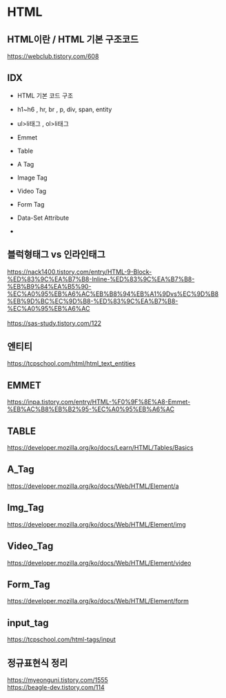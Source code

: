 # HTML
HTML이란 / HTML 기본 구조코드 
---
https://webclub.tistory.com/608

IDX
---
- HTML 기본 코드 구조
- h1~h6 , hr, br , p, div, span, entity
- ul>li태그 , ol>li태그
- Emmet 
- Table
- A Tag
- Image Tag
- Video Tag
- Form Tag
- Data-Set Attribute

- 

블럭형태그 vs 인라인태그
---
https://nack1400.tistory.com/entry/HTML-9-Block-%ED%83%9C%EA%B7%B8-Inline-%ED%83%9C%EA%B7%B8-%EB%B9%84%EA%B5%90-%EC%A0%95%EB%A6%AC%EB%B8%94%EB%A1%9Dvs%EC%9D%B8%EB%9D%BC%EC%9D%B8-%ED%83%9C%EA%B7%B8-%EC%A0%95%EB%A6%AC <br><br>
https://sas-study.tistory.com/122



엔티티
---
https://tcpschool.com/html/html_text_entities

EMMET 
---
https://inpa.tistory.com/entry/HTML-%F0%9F%8E%A8-Emmet-%EB%AC%B8%EB%B2%95-%EC%A0%95%EB%A6%AC

TABLE
---
https://developer.mozilla.org/ko/docs/Learn/HTML/Tables/Basics

A_Tag
---
https://developer.mozilla.org/ko/docs/Web/HTML/Element/a

Img_Tag
---
https://developer.mozilla.org/ko/docs/Web/HTML/Element/img

Video_Tag
---
https://developer.mozilla.org/ko/docs/Web/HTML/Element/video

Form_Tag
---
https://developer.mozilla.org/ko/docs/Web/HTML/Element/form

input_tag
---
https://tcpschool.com/html-tags/input <br/>

정규표현식 정리
---
https://myeonguni.tistory.com/1555 <br/>
https://beagle-dev.tistory.com/114<br/>


